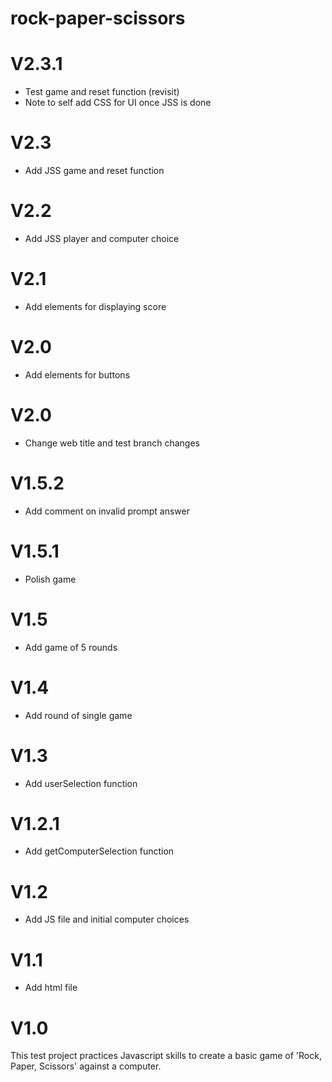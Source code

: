 # rock-paper-scissors
<h1>V2.3.1</h1>
<ul>
<li> Test game and reset function (revisit)
</li>
<li> Note to self add CSS for UI once JSS is done
</li>
</ul>

<h1>V2.3</h1>
<ul>
<li> Add JSS game and reset function
</li>
</ul>

<h1>V2.2</h1>
<ul>
<li> Add JSS player and computer choice
</li>
</ul>

<h1>V2.1</h1>
<ul>
<li> Add elements for displaying score
</li>
</ul>

<h1>V2.0</h1>
<ul>
<li> Add elements for buttons
</li>
</ul>

<h1>V2.0</h1>
<ul>
<li> Change web title and test branch changes
</li>
</ul>

<h1>V1.5.2</h1>
<ul>
<li> Add comment on invalid prompt answer
</li>
</ul>

<h1>V1.5.1</h1>
<ul>
<li> Polish game
</li>
</ul>

<h1>V1.5</h1>
<ul>
<li> Add game of 5 rounds
</li>
</ul>

<h1>V1.4</h1>
<ul>
<li> Add round of single game
</li>
</ul>

<h1>V1.3</h1>
<ul>
<li> Add userSelection function
</li>
</ul>

<h1>V1.2.1</h1>
<ul>
<li> Add getComputerSelection function
</li>
</ul>

<h1>V1.2</h1>
<ul>
<li> Add JS file and initial computer choices
</li>
</ul>

<h1>V1.1</h1>
<ul>
<li> Add html file
</li>
</ul>

<h1>V1.0</h1>
This test project practices Javascript skills to create a basic game of 'Rock, Paper, Scissors' against a computer. 